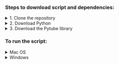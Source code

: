 ### **Steps to download script and dependencies:**

<details>
<summary>1. Clone the repository</summary>

Mac Terminal or Windows Command Prompt:  

```
git clone git@github.com:mohobson/VideoDownloader.git
```

or

From Github:  
Click "fork" at the top right
</details>

<details>
<summary>2. Download Python</summary>

https://www.python.org/downloads/
</details>

<details>
<summary>3. Download the Pytube library</summary>

Mac Terminal:  
```
python get-pip.py
pip install Pytube
```

or

Windows Command Prompt:  
```
py get-pip.py
py -m pip install Pytube
```

or

From web:  
https://pypi.org/project/pytube/
</details>

### **To run the script:**

<details>
<summary>Mac OS</summary>  
Open Terminal  
Navigate to the directory containing the script  
Example:
```
cd Documents/VideoDownloader
```
3. Run the script
```
python main.py
```
</details>

<details>
<summary>Windows</summary>  
1. Open Windows Command Prompt  
2. Navigate to the folder containing the script  
Example:
```
cd Documents\VideoDownloader
```
3. Run the script
```
python main.py
```
</details>